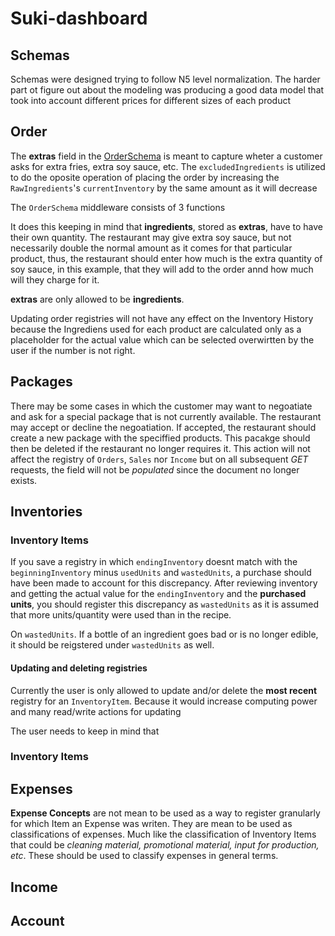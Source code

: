 # Suki-dashboard

## Schemas

Schemas were designed trying to follow N5 level normalization. The harder part ot figure out about the modeling was producing a good data model that took into account different prices for different sizes of each product

## Order

The **extras** field in the [OrderSchema](./server/models/Products/Order.js) is meant to capture wheter a customer asks for extra fries, extra soy sauce, etc.
The `excludedIngredients` is utilized to do the oposite operation of placing the order by increasing the `RawIngredients`'s `currentInventory` by the same amount as it will decrease

The `OrderSchema` middleware consists of 3 functions

It does this keeping in mind that **ingredients**, stored as **extras**, have to have their own quantity. The restaurant may give extra soy sauce, but not necessarily double the normal amount as it comes for that particular product, thus, the restaurant should enter how much is the extra quantity of soy sauce, in this example, that they will add to the order annd how much will they charge for it.

**extras** are only allowed to be **ingredients**.

Updating order registries will not have any effect on the Inventory History because the Ingrediens used for each product are calculated only as a placeholder for the actual value which can be selected overwirtten by the user if the number is not right.

## Packages

There may be some cases in which the customer may want to negoatiate and ask for a special package that is not currently available. The restaurant may accept or decline the negoatiation. If accepted, the restaurant should create a new package with the speciffied products. This pacakge should then be deleted if the restaurant no longer requires it. This action will not affect the registry of `Orders`, `Sales` nor `Income` but on all subsequent _GET_ requests, the field will not be _populated_ since the document no longer exists.

## Inventories

### Inventory Items

If you save a registry in which `endingInventory` doesnt match with the `beginningInventory` minus `usedUnits` and `wastedUnits`, a purchase should have been made to account for this discrepancy. After reviewing inventory and getting the actual value for the `endingInventory` and the **purchased units**, you should register this discrepancy as `wastedUnits` as it is assumed that more units/quantity were used than in the recipe.

On `wastedUnits`. If a bottle of an ingredient goes bad or is no longer edible, it should be reigstered under `wastedUnits` as well.

#### Updating and deleting registries

Currently the user is only allowed to update and/or delete the **most recent** registry for an `InventoryItem`. Because it would increase computing power and many read/write actions for updating

The user needs to keep in mind that

### Inventory Items

## Expenses

**Expense Concepts** are not mean to be used as a way to register granularly for which Item an Expense was writen. They are mean to be used as classifications of expenses. Much like the classification of Inventory Items that could be _cleaning material, promotional material, input for production, etc_. These should be used to classify expenses in general terms.

## Income

## Account
